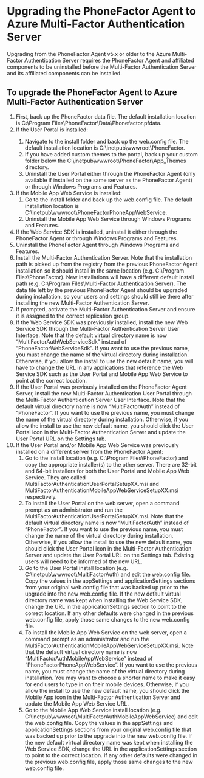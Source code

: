 <properties 
    pageTitle="Upgrading the PhoneFactor Agent to Azure Multi-Factor Authentication Server" 
    description="This document describes how to get started with Azure MFA Server and how to upgrade from the older phonefactor agent." 
    services="multi-factor-authentication" 
    documentationCenter="" 
    authors="billmath" 
    manager="stevenpo" 
    editor="curtland"/>

<tags 
    ms.service="multi-factor-authentication" 
    ms.workload="identity" 
    ms.tgt_pltfrm="na" 
    ms.devlang="na" 
    ms.topic="article" 
    ms.date="11/19/2015" 
    ms.author="billmath"/>

# Upgrading the PhoneFactor Agent to Azure Multi-Factor Authentication Server
Upgrading from the PhoneFactor Agent v5.x or older to the Azure Multi-Factor Authentication Server requires the PhoneFactor Agent and affiliated components to be uninstalled before the Multi-Factor Authentication Server and its affiliated components can be installed. 

## To upgrade the PhoneFactor Agent to Azure Multi-Factor Authentication Server
<ol>
<li>First, back up the PhoneFactor data file. The default installation location is C:\Program Files\PhoneFactor\Data\Phonefactor.pfdata.


<li>If the User Portal is installed:</li>
<ol>
<li>Navigate to the install folder and back up the web.config file. The default installation location is C:\inetpub\wwwroot\PhoneFactor.</li>


<li>If you have added custom themes to the portal, back up your custom folder below the C:\inetpub\wwwroot\PhoneFactor\App_Themes directory.</li>


<li>Uninstall the User Portal either through the PhoneFactor Agent (only available if installed on the same server as the PhoneFactor Agent) or through Windows Programs and Features.</li></ol>




<li>If the Mobile App Web Service is installed:

<ol>
<li>Go to the install folder and back up the web.config file. The default installation location is C:\inetpub\wwwroot\PhoneFactorPhoneAppWebService.</li>
<li>Uninstall the Mobile App Web Service through Windows Programs and Features.</li></ol>

<li>If the Web Service SDK is installed, uninstall it either through the PhoneFactor Agent or through Windows Programs and Features.

<li>Uninstall the PhoneFactor Agent through Windows Programs and Features.

<li>Install the Multi-Factor Authentication Server. Note that the installation path is picked up from the registry from the previous PhoneFactor Agent installation so it should install in the same location (e.g. C:\Program Files\PhoneFactor). New installations will have a different default install path (e.g. C:\Program Files\Multi-Factor Authentication Server). The data file left by the previous PhoneFactor Agent should be upgraded during installation, so your users and settings should still be there after installing the new Multi-Factor Authentication Server.

<li>If prompted, activate the Multi-Factor Authentication Server and ensure it is assigned to the correct replication group.

<li>If the Web Service SDK was previously installed, install the new Web Service SDK through the Multi-Factor Authentication Server User Interface. Note that the default virtual directory name is now “MultiFactorAuthWebServiceSdk” instead of “PhoneFactorWebServiceSdk”. If you want to use the previous name, you must change the name of the virtual directory during installation. Otherwise, if you allow the install to use the new default name, you will have to change the URL in any applications that reference the Web Service SDK such as the User Portal and Mobile App Web Service to point at the correct location.

<li>If the User Portal was previously installed on the PhoneFactor Agent Server, install the new Multi-Factor Authentication User Portal through the Multi-Factor Authentication Server User Interface. Note that the default virtual directory name is now “MultiFactorAuth” instead of “PhoneFactor”. If you want to use the previous name, you must change the name of the virtual directory during installation. Otherwise, if you allow the install to use the new default name, you should click the User Portal icon in the Multi-Factor Authentication Server and update the User Portal URL on the Settings tab. 

<li>If the User Portal and/or Mobile App Web Service was previously installed on a different server from the PhoneFactor Agent:

<ol>
<li>Go to the install location (e.g. C:\Program Files\PhoneFactor) and copy the appropriate installer(s) to the other server. There are 32-bit and 64-bit installers for both the User Portal and Mobile App Web Service. They are called MultiFactorAuthenticationUserPortalSetupXX.msi and MultiFactorAuthenticationMobileAppWebServiceSetupXX.msi respectively.</li>
<li>To install the User Portal on the web server, open a command prompt as an administrator and run the MultiFactorAuthenticationUserPortalSetupXX.msi. Note that the default virtual directory name is now “MultiFactorAuth” instead of “PhoneFactor”. If you want to use the previous name, you must change the name of the virtual directory during installation. Otherwise, if you allow the install to use the new default name, you should click the User Portal icon in the Multi-Factor Authentication Server and update the User Portal URL on the Settings tab. Existing users will need to be informed of the new URL.</li>
<li>Go to the User Portal install location (e.g. C:\inetpub\wwwroot\MultiFactorAuth) and edit the web.config file. Copy the values in the appSettings and applicationSettings sections from your original web.config file that was backed up prior to the upgrade into the new web.config file. If the new default virtual directory name was kept when installing the Web Service SDK, change the URL in the applicationSettings section to point to the correct location. If any other defaults were changed in the previous web.config file, apply those same changes to the new web.config file.</li>
<li>To install the Mobile App Web Service on the web server, open a command prompt as an administrator and run the MultiFactorAuthenticationMobileAppWebServiceSetupXX.msi. Note that the default virtual directory name is now “MultiFactorAuthMobileAppWebService” instead of “PhoneFactorPhoneAppWebService”. If you want to use the previous name, you must change the name of the virtual directory during installation. You may want to choose a shorter name to make it easy for end users to type in on their mobile devices. Otherwise, if you allow the install to use the new default name, you should click the Mobile App icon in the Multi-Factor Authentication Server and update the Mobile App Web Service URL.</li>
<li>Go to the Mobile App Web Service install location (e.g. C:\inetpub\wwwroot\MultiFactorAuthMobileAppWebService) and edit the web.config file. Copy the values in the appSettings and applicationSettings sections from your original web.config file that was backed up prior to the upgrade into the new web.config file. If the new default virtual directory name was kept when installing the Web Service SDK, change the URL in the applicationSettings section to point to the correct location. If any other defaults were changed in the previous web.config file, apply those same changes to the new web.config file.</li></ol>





